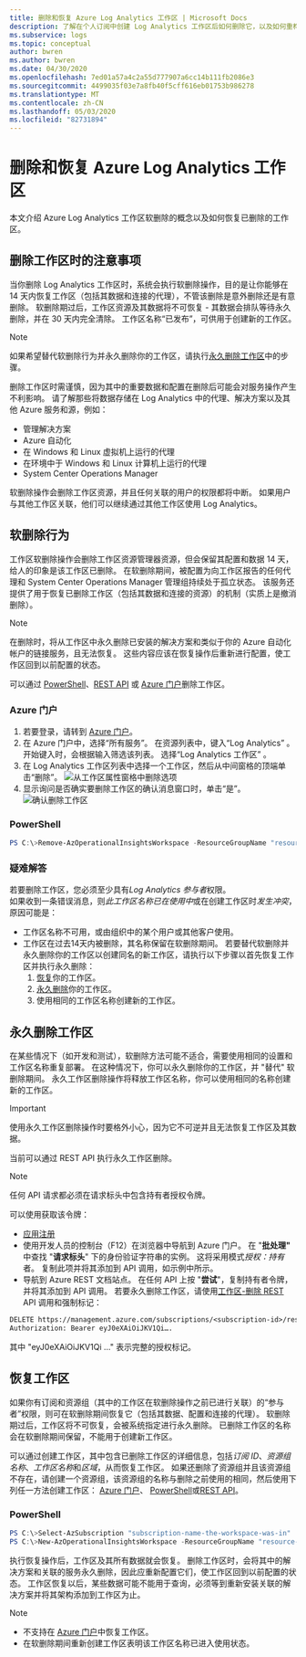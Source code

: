 ```yaml
---
title: 删除和恢复 Azure Log Analytics 工作区 | Microsoft Docs
description: 了解在个人订阅中创建 Log Analytics 工作区后如何删除它，以及如何重构工作区模型。
ms.subservice: logs
ms.topic: conceptual
author: bwren
ms.author: bwren
ms.date: 04/30/2020
ms.openlocfilehash: 7ed01a57a4c2a55d777907a6cc14b111fb2086e3
ms.sourcegitcommit: 4499035f03e7a8fb40f5cff616eb01753b986278
ms.translationtype: MT
ms.contentlocale: zh-CN
ms.lasthandoff: 05/03/2020
ms.locfileid: "82731894"
---
```

# <a name="delete-and-recover-azure-log-analytics-workspace"></a>删除和恢复 Azure Log Analytics 工作区

本文介绍 Azure Log Analytics 工作区软删除的概念以及如何恢复已删除的工作区。 

## <a name="considerations-when-deleting-a-workspace"></a>删除工作区时的注意事项

当你删除 Log Analytics 工作区时，系统会执行软删除操作，目的是让你能够在 14 天内恢复工作区（包括其数据和连接的代理），不管该删除是意外删除还是有意删除。 软删除期过后，工作区资源及其数据将不可恢复 - 其数据会排队等待永久删除，并在 30 天内完全清除。 工作区名称“已发布”，可供用于创建新的工作区。

> [!NOTE]
> 如果希望替代软删除行为并永久删除你的工作区，请执行[永久删除工作区](#permanent-workspace-delete)中的步骤。

删除工作区时需谨慎，因为其中的重要数据和配置在删除后可能会对服务操作产生不利影响。 请了解那些将数据存储在 Log Analytics 中的代理、解决方案以及其他 Azure 服务和源，例如：

* 管理解决方案
* Azure 自动化
* 在 Windows 和 Linux 虚拟机上运行的代理
* 在环境中于 Windows 和 Linux 计算机上运行的代理
* System Center Operations Manager

软删除操作会删除工作区资源，并且任何关联的用户的权限都将中断。 如果用户与其他工作区关联，他们可以继续通过其他工作区使用 Log Analytics。

## <a name="soft-delete-behavior"></a>软删除行为

工作区软删除操作会删除工作区资源管理器资源，但会保留其配置和数据 14 天，给人的印象是该工作区已删除。 在软删除期间，被配置为向工作区报告的任何代理和 System Center Operations Manager 管理组持续处于孤立状态。 该服务还提供了用于恢复已删除工作区（包括其数据和连接的资源）的机制（实质上是撤消删除）。

> [!NOTE] 
> 在删除时，将从工作区中永久删除已安装的解决方案和类似于你的 Azure 自动化帐户的链接服务，且无法恢复。 这些内容应该在恢复操作后重新进行配置，使工作区回到以前配置的状态。

可以通过 [PowerShell](https://docs.microsoft.com/powershell/module/azurerm.operationalinsights/remove-azurermoperationalinsightsworkspace?view=azurermps-6.13.0)、[REST API](https://docs.microsoft.com/rest/api/loganalytics/workspaces/delete) 或 [Azure 门户](https://portal.azure.com)删除工作区。

### <a name="azure-portal"></a>Azure 门户

1. 若要登录，请转到 [Azure 门户](https://portal.azure.com)。 
2. 在 Azure 门户中，选择“所有服务”。  在资源列表中，键入“Log Analytics”  。 开始键入时，会根据输入筛选该列表。 选择“Log Analytics 工作区”  。
3. 在 Log Analytics 工作区列表中选择一个工作区，然后从中间窗格的顶端单击“删除”。 
   ![从工作区属性窗格中删除选项](media/delete-workspace/log-analytics-delete-workspace.png)
4. 显示询问是否确实要删除工作区的确认消息窗口时，单击“是”。 
   ![确认删除工作区](media/delete-workspace/log-analytics-delete-workspace-confirm.png)

### <a name="powershell"></a>PowerShell
```PowerShell
PS C:\>Remove-AzOperationalInsightsWorkspace -ResourceGroupName "resource-group-name" -Name "workspace-name"
```

### <a name="troubleshooting"></a>疑难解答

若要删除工作区，您必须至少具有*Log Analytics 参与者*权限。<br>
如果收到一条错误消息，则*此工作区名称已在使用中*或在创建工作区时*发生冲突*，原因可能是：
* 工作区名称不可用，或由组织中的某个用户或其他客户使用。
* 工作区在过去14天内被删除，其名称保留在软删除期间。 若要替代软删除并永久删除你的工作区以创建同名的新工作区，请执行以下步骤以首先恢复工作区并执行永久删除：<br>
   1. [恢复](https://docs.microsoft.com/azure/azure-monitor/platform/delete-workspace#recover-workspace)你的工作区。
   2. [永久删除](https://docs.microsoft.com/azure/azure-monitor/platform/delete-workspace#permanent-workspace-delete)你的工作区。
   3. 使用相同的工作区名称创建新的工作区。

## <a name="permanent-workspace-delete"></a>永久删除工作区
在某些情况下（如开发和测试），软删除方法可能不适合，需要使用相同的设置和工作区名称重复部署。 在这种情况下，你可以永久删除你的工作区，并 "替代" 软删除期间。 永久工作区删除操作将释放工作区名称，你可以使用相同的名称创建新的工作区。


> [!IMPORTANT]
> 使用永久工作区删除操作时要格外小心，因为它不可逆并且无法恢复工作区及其数据。

当前可以通过 REST API 执行永久工作区删除。

> [!NOTE]
> 任何 API 请求都必须在请求标头中包含持有者授权令牌。
>
> 可以使用获取该令牌：
> - [应用注册](https://docs.microsoft.com/graph/auth/auth-concepts#access-tokens)
> - 使用开发人员的控制台（F12）在浏览器中导航到 Azure 门户。 在 "**批处理"** 中查找 "**请求标头**" 下的身份验证字符串的实例。 这将采用模式*授权：持有<token>* 者。 复制此项并将其添加到 API 调用，如示例中所示。
> - 导航到 Azure REST 文档站点。 在任何 API 上按 "**尝试**"，复制持有者令牌，并将其添加到 API 调用。
若要永久删除工作区，请使用[工作区-删除 REST]( https://docs.microsoft.com/rest/api/loganalytics/workspaces/delete) API 调用和强制标记：
>
> ```rst
> DELETE https://management.azure.com/subscriptions/<subscription-id>/resourcegroups/<resource-group-name>/providers/Microsoft.OperationalInsights/workspaces/<workspace-name>?api-version=2015-11-01-preview&force=true
> Authorization: Bearer eyJ0eXAiOiJKV1Qi….
> ```
其中 "eyJ0eXAiOiJKV1Qi ..." 表示完整的授权标记。

## <a name="recover-workspace"></a>恢复工作区

如果你有订阅和资源组（其中的工作区在软删除操作之前已进行关联）的“参与者”权限，则可在软删除期间恢复它（包括其数据、配置和连接的代理）。 软删除期过后，工作区将不可恢复，会被系统指定进行永久删除。 已删除工作区的名称会在软删除期间保留，不能用于创建新工作区。  

可以通过创建工作区，其中包含已删除工作区的详细信息，包括*订阅 ID*、*资源组名称*、*工作区名称*和*区域*，从而恢复工作区。 如果还删除了资源组并且该资源组不存在，请创建一个资源组，该资源组的名称与删除之前使用的相同，然后使用下列任一方法创建工作区： [Azure 门户](https://docs.microsoft.com/azure/azure-monitor/learn/quick-create-workspace)、 [PowerShell](https://docs.microsoft.com/powershell/module/az.operationalinsights/New-AzOperationalInsightsWorkspace)或[REST API](https://docs.microsoft.com/rest/api/loganalytics/workspaces/createorupdate)。

### <a name="powershell"></a>PowerShell
```PowerShell
PS C:\>Select-AzSubscription "subscription-name-the-workspace-was-in"
PS C:\>New-AzOperationalInsightsWorkspace -ResourceGroupName "resource-group-name-the-workspace-was-in" -Name "deleted-workspace-name" -Location "region-name-the-workspace-was-in"
```

执行恢复操作后，工作区及其所有数据就会恢复。 删除工作区时，会将其中的解决方案和关联的服务永久删除，因此应重新配置它们，使工作区回到以前配置的状态。 工作区恢复以后，某些数据可能不能用于查询，必须等到重新安装关联的解决方案并将其架构添加到工作区为止。

> [!NOTE]
> * 不支持在 [Azure 门户](https://portal.azure.com)中恢复工作区。 
> * 在软删除期间重新创建工作区表明该工作区名称已进入使用状态。 
> 

